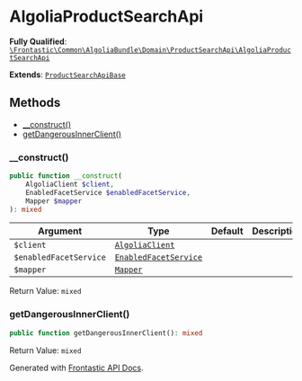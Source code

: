 #  AlgoliaProductSearchApi

**Fully Qualified**: [`\Frontastic\Common\AlgoliaBundle\Domain\ProductSearchApi\AlgoliaProductSearchApi`](../../../../../src/php/AlgoliaBundle/Domain/ProductSearchApi/AlgoliaProductSearchApi.php)

**Extends**: [`ProductSearchApiBase`](../../../ProductSearchApiBundle/Domain/ProductSearchApiBase.md)

## Methods

* [__construct()](#__construct)
* [getDangerousInnerClient()](#getdangerousinnerclient)

### __construct()

```php
public function __construct(
    AlgoliaClient $client,
    EnabledFacetService $enabledFacetService,
    Mapper $mapper
): mixed
```

Argument|Type|Default|Description
--------|----|-------|-----------
`$client`|[`AlgoliaClient`](../AlgoliaClient.md)||
`$enabledFacetService`|[`EnabledFacetService`](../../../ProductApiBundle/Domain/ProductApi/EnabledFacetService.md)||
`$mapper`|[`Mapper`](Mapper.md)||

Return Value: `mixed`

### getDangerousInnerClient()

```php
public function getDangerousInnerClient(): mixed
```

Return Value: `mixed`

Generated with [Frontastic API Docs](https://github.com/FrontasticGmbH/apidocs).
